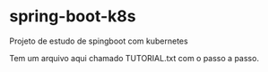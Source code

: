 # spring-boot-k8s
Projeto de estudo de spingboot com kubernetes

Tem um arquivo aqui chamado TUTORIAL.txt com o passo a passo.
